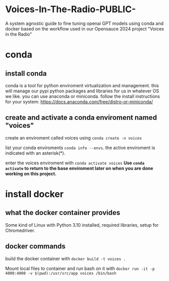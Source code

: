 # Voices-In-The-Radio-PUBLIC-
A system agnostic guide to fine tuning openai GPT models using conda and docker based on the workflow used in our Opensauce 2024 project "Voices in the Radio"

# conda
## install conda
conda is a tool for python enviroment virtualization and management. this will manage our pypi python packages and libraries for us in whatever OS we like. you can use anaconda or miniconda. follow the install instructions for your system: https://docs.anaconda.com/free/distro-or-miniconda/

## create and activate a conda enviroment named "voices"
create an enviroment called voices using `conda create -n voices`

list your conda enviroments `conda info --envs`. the active enviroment is indicated with an asterisk(*).

enter the voices enviroment with `conda activate voices`
**Use `conda activate` to return to the base enviroment later on when you are done working on this project.**

# install docker

## what the docker container provides
Some kind of Linux with Python 3.10 installed, required libraries, setup for Chromedriver.

## docker commands
build the docker container with `docker build -t voices .`

Mount local files to container and run bash on it with `docker run -it -p 4000:4000 -v $(pwd):/usr/src/app voices /bin/bash`